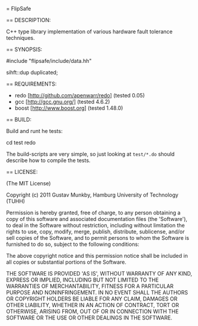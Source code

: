 
= FlipSafe

== DESCRIPTION:

C++ type library implementation of various hardware fault
tolerance techniques.

== SYNOPSIS:

  #include "flipsafe/include/data.hh"

  sihft::dup<int> duplicated;

== REQUIREMENTS:

 - redo [http://github.com/apenwarr/redo] (tested 0.05)
 - gcc [http://gcc.gnu.org/] (tested 4.6.2)
 - boost [http://www.boost.org] (tested 1.48.0)

== BUILD:

Build and runt he tests:

  cd test
  redo

The build-scripts are very simple, so just
looking at `test/*.do` should describe how to
compile the tests.

== LICENSE:

(The MIT License)

Copyright (c) 2011 Gustav Munkby, Hamburg University of Technology (TUHH)

Permission is hereby granted, free of charge, to any person obtaining
a copy of this software and associated documentation files (the
'Software'), to deal in the Software without restriction, including
without limitation the rights to use, copy, modify, merge, publish,
distribute, sublicense, and/or sell copies of the Software, and to
permit persons to whom the Software is furnished to do so, subject to
the following conditions:

The above copyright notice and this permission notice shall be
included in all copies or substantial portions of the Software.

THE SOFTWARE IS PROVIDED 'AS IS', WITHOUT WARRANTY OF ANY KIND,
EXPRESS OR IMPLIED, INCLUDING BUT NOT LIMITED TO THE WARRANTIES OF
MERCHANTABILITY, FITNESS FOR A PARTICULAR PURPOSE AND NONINFRINGEMENT.
IN NO EVENT SHALL THE AUTHORS OR COPYRIGHT HOLDERS BE LIABLE FOR ANY
CLAIM, DAMAGES OR OTHER LIABILITY, WHETHER IN AN ACTION OF CONTRACT,
TORT OR OTHERWISE, ARISING FROM, OUT OF OR IN CONNECTION WITH THE
SOFTWARE OR THE USE OR OTHER DEALINGS IN THE SOFTWARE.


